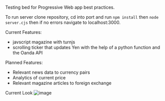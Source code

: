 Testing bed for Progressive Web app best practices.

To run server clone repository, cd into port and run `npm install` then `node server.cjs` then if no errors navigate to localhost:3000.

Current Features:
- javscript magazine with turnjs
- scrolling ticker that updates Yen with the help of a python function and the Oanda API

Planned Features:
- Relevant news data to currency pairs
- Analytics of current price
- Relevant magazine articles to foreign exchange

Current Look
![image](https://github.com/user-attachments/assets/e82fe221-a175-42fb-827b-76a65a6a3997)

